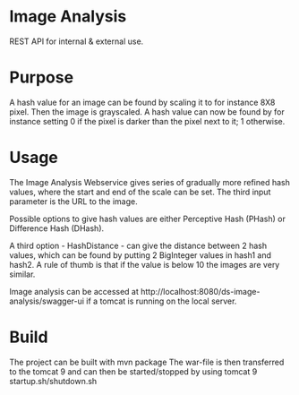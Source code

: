 # Image Analysis

REST API for internal & external use.

# Purpose

A hash value for an image can be found by scaling it to for instance 8X8 pixel. Then the image is grayscaled.
A hash value can now be found by for instance setting 0 if the pixel is darker than the pixel next to it; 1 otherwise.

# Usage

The Image Analysis Webservice gives series of gradually more refined hash values, where the start and end of the scale can be set.
The third input parameter is the URL to the image. 
 
Possible options to give hash values are either Perceptive Hash (PHash) or Difference Hash (DHash). 

A third option - HashDistance - can give the distance between 2 hash values, which can be found by putting 2 BigInteger values in hash1 and hash2. A rule of thumb is that 
if the value is below 10 the images are very similar.

Image analysis can be accessed at http://localhost:8080/ds-image-analysis/swagger-ui if a tomcat is running on the local server.

# Build 
The project can be built with 
mvn package
The war-file is then transferred to the tomcat 9 and can then be started/stopped by using tomcat 9 startup.sh/shutdown.sh
